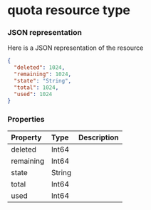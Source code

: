 # quota resource type



### JSON representation

Here is a JSON representation of the resource

```json
{
  "deleted": 1024,
  "remaining": 1024,
  "state": "String",
  "total": 1024,
  "used": 1024
}

```
### Properties
| Property	   | Type	|Description|
|:---------------|:--------|:----------|
|deleted|Int64||
|remaining|Int64||
|state|String||
|total|Int64||
|used|Int64||

<!-- uuid: adbc2876-9ce6-46f1-ab99-96ca8ab00618
2015-10-09 18:31:37 UTC -->